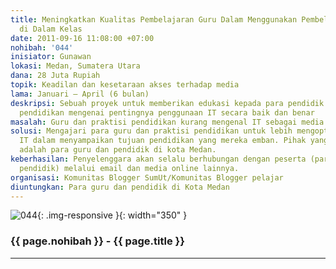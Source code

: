```yaml
---
title: Meningkatkan Kualitas Pembelajaran Guru Dalam Menggunakan Pembelajaran ICT
  di Dalam Kelas
date: 2011-09-16 11:08:00 +07:00
nohibah: '044'
inisiator: Gunawan
lokasi: Medan, Sumatera Utara
dana: 28 Juta Rupiah
topik: Keadilan dan kesetaraan akses terhadap media
lama: Januari – April (6 bulan)
deskripsi: Sebuah proyek untuk memberikan edukasi kepada para pendidik dan praktisi
  pendidikan mengenai pentingnya penggunaan IT secara baik dan benar
masalah: Guru dan praktisi pendidikan kurang mengenal IT sebagai media pembelajaran
solusi: Mengajari para guru dan praktisi pendidikan untuk lebih mengoptimalkan penggunaan
  IT dalam menyampaikan tujuan pendidikan yang mereka emban. Pihak yang akan diuntungkan
  adalah para guru dan pendidik di kota Medan.
keberhasilan: Penyelenggara akan selalu berhubungan dengan peserta (para guru dan
  pendidik) melalui email dan media online lainnya.
organisasi: Komunitas Blogger SumUt/Komunitas Blogger pelajar
diuntungkan: Para guru dan pendidik di Kota Medan
---
```


![044](/static/img/hibahcmb/044.png){: .img-responsive }{: width="350" }

### {{ page.nohibah }} - {{ page.title }}

---
